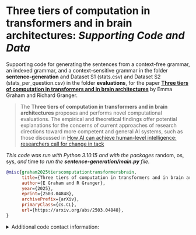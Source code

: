 # Three tiers of computation in transformers and in brain architectures: *Supporting Code and Data*


Supporting code for generating the sentences from a context-free grammar, an indexed grammar, and a context-sensitive grammar in the folder **sentence-generation** and Dataset S1 (stats.csv) and Dataset S2 (stats_per_question.csv) in the folder **evaluations**, for the paper **[Three tiers of computation in transformers and in brain architectures](https://arxiv.org/abs/2503.04848)** by Emma Graham and Richard Granger.


> The **Three tiers of computation in transformers and in brain architectures** proposes and performs novel computational evaluations. The empirical and theoretical findings offer potential explanations for the concerns of current approaches of research directions toward more competent and general AI systems, such as those discussed in [How AI can achieve human-level intelligence: researchers call for change in tack](https://www.nature.com/articles/d41586-025-00649-4?utm_source=Live+Audience&utm_campaign=865f0cafd4-nature-briefing-daily-20250305&utm_medium=email&utm_term=0_b27a691814-865f0cafd4-49902692)



*This code was run with Python 3.10.15 and with the packages* random, os, sys, *and* time *to run the **sentence-generation/main.py** file.*




```bibtex
@misc{graham2025tierscomputationtransformersbrain,
      title={Three tiers of computation in transformers and in brain architectures}, 
      author={E Graham and R Granger},
      year={2025},
      eprint={2503.04848},
      archivePrefix={arXiv},
      primaryClass={cs.CL},
      url={https://arxiv.org/abs/2503.04848}, 
}
```


<details>  
<summary>Additional code contact information: </summary>

contact emma.graham.th@dartmouth.edu for 

* additional scripts of API calling wrappers
* evaluation scripts and raw model outputs
* visualization scripts

</details>

